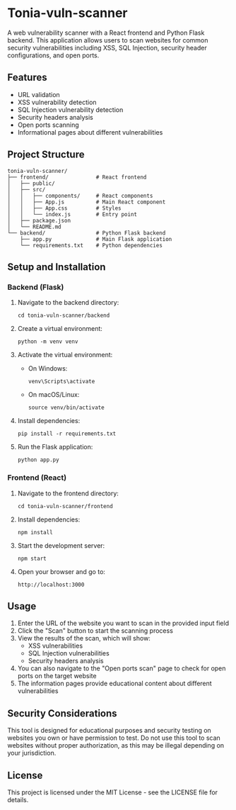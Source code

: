 # Tonia-vuln-scanner

A web vulnerability scanner with a React frontend and Python Flask backend. This application allows users to scan websites for common security vulnerabilities including XSS, SQL Injection, security header configurations, and open ports.

## Features

- URL validation
- XSS vulnerability detection
- SQL Injection vulnerability detection
- Security headers analysis
- Open ports scanning
- Informational pages about different vulnerabilities

## Project Structure

```
tonia-vuln-scanner/
├── frontend/               # React frontend
│   ├── public/
│   ├── src/
│   │   ├── components/     # React components
│   │   ├── App.js          # Main React component
│   │   ├── App.css         # Styles
│   │   └── index.js        # Entry point
│   ├── package.json
│   └── README.md
└── backend/                # Python Flask backend
    ├── app.py              # Main Flask application
    └── requirements.txt    # Python dependencies
```

## Setup and Installation

### Backend (Flask)

1. Navigate to the backend directory:
   ```
   cd tonia-vuln-scanner/backend
   ```

2. Create a virtual environment:
   ```
   python -m venv venv
   ```

3. Activate the virtual environment:
   - On Windows:
     ```
     venv\Scripts\activate
     ```
   - On macOS/Linux:
     ```
     source venv/bin/activate
     ```

4. Install dependencies:
   ```
   pip install -r requirements.txt
   ```

5. Run the Flask application:
   ```
   python app.py
   ```

### Frontend (React)

1. Navigate to the frontend directory:
   ```
   cd tonia-vuln-scanner/frontend
   ```

2. Install dependencies:
   ```
   npm install
   ```

3. Start the development server:
   ```
   npm start
   ```

4. Open your browser and go to:
   ```
   http://localhost:3000
   ```

## Usage

1. Enter the URL of the website you want to scan in the provided input field
2. Click the "Scan" button to start the scanning process
3. View the results of the scan, which will show:
   - XSS vulnerabilities
   - SQL Injection vulnerabilities
   - Security headers analysis
4. You can also navigate to the "Open ports scan" page to check for open ports on the target website
5. The information pages provide educational content about different vulnerabilities

## Security Considerations

This tool is designed for educational purposes and security testing on websites you own or have permission to test. Do not use this tool to scan websites without proper authorization, as this may be illegal depending on your jurisdiction.

## License

This project is licensed under the MIT License - see the LICENSE file for details.

